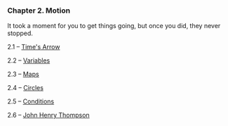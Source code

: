 <h3 class="title">Chapter 2. Motion</h3>
<p class="subtitle small-text">It took a moment for you to get things going, but once you did, they never stopped.</p>
<div class="quad-grid">
    <div></div>
    <div>
        <p class="main-text small-text">2.1 – <a href="#/section-2.1">Time's Arrow</a></p>
        <p class="main-text small-text">2.2 – <a href="#/section-2.2">Variables</a></p>
        <p class="main-text small-text">2.3 – <a href="#/section-2.3">Maps</a></p>
    </div>
    <div>
    <p class="main-text small-text">2.4 – <a href="#/section-2.4">Circles</a></p>
        <p class="main-text small-text">2.5 – <a href="#/section-2.5">Conditions</a></p>
        <p class="main-text small-text">2.6 – <a href="#/john-henry-thompson">John Henry Thompson</a></p>
    </div>
    <div></div>
</div>
<script type="text/p5" data-autoplay src="/sketches/chapter-2/preview.js"></script>
